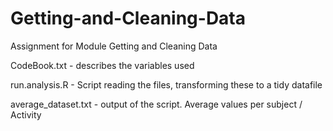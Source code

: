 # Getting-and-Cleaning-Data
Assignment for Module Getting and Cleaning Data

CodeBook.txt - describes the variables used

run.analysis.R - Script reading the files, transforming these to a tidy datafile

average_dataset.txt - output of the script. Average values per subject / Activity
